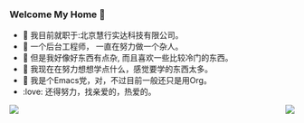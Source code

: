 ### Welcome My Home 👋

- 🔭 我目前就职于:北京慧行实达科技有限公司。
- :man: 一个后台工程师， 一直在努力做一个杂人。
- :anger: 但是我好像好东西有点杂, 而且喜欢一些比较冷门的东西。
- 🌱 我现在在努力想想学点什么，感觉要学的东西太多。
- :thinking: 我是个Emacs党，对，不过目前一般还只是用Org。
- :love: 还得努力，找亲爱的，热爱的。

<img align="right" src="https://github-readme-stats.vercel.app/api?username=StoneEpigraph&show_icons=true&theme=highcontrast&hide_title=true" />

<img align="left" src="https://github-readme-stats.vercel.app/api/top-langs/?username=StoneEpigraph&layout=compact&theme=highcontrast" />


<!--
**StoneEpigraph/StoneEpigraph** is a ✨ _special_ ✨ repository because its `README.md` (this file) appears on your GitHub profile.

Here are some ideas to get you started:

- 🔭 I’m currently working on 北京慧行实达科技有限公司
- 🌱 I’m currently learning Org-Roamv2 and Hugo conf
- 👯 I’m looking to collaborate on ...
- 🤔 I’m looking for help with ..
- 💬 Ask me about ...
- 📫 How to reach me: ...
- 😄 Pronouns: ...
- ⚡ Fun fact: ...
-->
